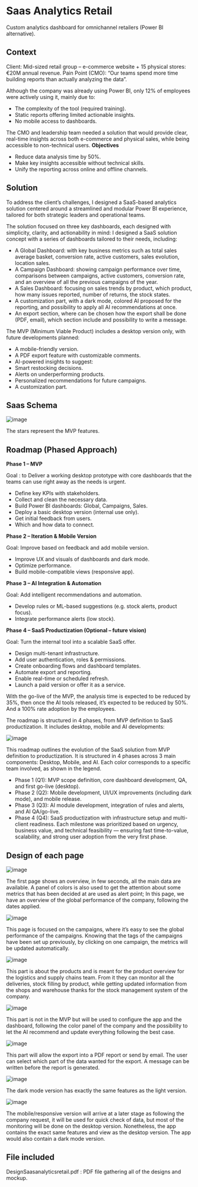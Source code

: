 # Saas Analytics Retail
Custom analytics dashboard for omnichannel retailers (Power BI alternative).



## Context
Client: Mid-sized retail group – e-commerce website + 15 physical stores: €20M annual revenue.
Pain Point (CMO): “Our teams spend more time building reports than actually analyzing the data”.

Although the company was already using Power BI, only 12% of employees were actively using it, mainly due to:
- The complexity of the tool (required training).
- Static reports offering limited actionable insights.
- No mobile access to dashboards.

The CMO and leadership team needed a solution that would provide clear, real-time insights across both e-commerce and physical sales, while being accessible to non-technical users.
**Objectives**

- Reduce data analysis time by 50%.
- Make key insights accessible without technical skills.
- Unify the reporting across online and offline channels.


## Solution
To address the client’s challenges, I designed a SaaS-based analytics solution centered around a streamlined and modular Power BI experience, tailored for both strategic leaders and operational teams.

The solution focused on three key dashboards, each designed with simplicity, clarity, and actionability in mind:
I designed a SaaS solution concept with a series of dashboards tailored to their needs, including:
- A Global Dashboard: with key business metrics such as total sales average basket, conversion rate, active customers, sales evolution, location sales.
- A Campaign Dashboard: showing campaign performance over time, comparisons between campaigns, active customers, conversion rate, and an overview of all the previous campaigns of the year.
- A Sales Dashboard: focusing on sales trends by product, which product, how many issues reported, number of returns, the stock states.
- A customization part, with a dark mode, colored AI proposed for the reporting, and possibility to apply all AI recommendations at once.
- An export section, where can be chosen how the export shall be done (PDF, email), which section include and possibility to write a message.


The MVP (Minimum Viable Product) includes a desktop version only, with future developments planned:
- A mobile-friendly version.
- A PDF export feature with customizable comments.
- AI-powered insights to suggest:
 - Smart restocking decisions.
 - Alerts on underperforming products.
 - Personalized recommendations for future campaigns.
 - A customization part.






## Saas Schema
 ![image](https://github.com/user-attachments/assets/6b9932b0-f641-4c57-989d-c984943ab49b)


The stars represent the MVP features.


## Roadmap (Phased Approach)
**Phase 1 – MVP**

Goal :  to Deliver a working desktop prototype with core dashboards that the teams can use right away as the needs is urgent.

- Define key KPIs with stakeholders.
- Collect and clean the necessary data.
- Build Power BI dashboards: Global, Campaigns, Sales.
- Deploy a basic desktop version (internal use only).
- Get initial feedback from users.
- Which and how data to connect.

**Phase 2 – Iteration & Mobile Version**

Goal: Improve based on feedback and add mobile version.

- Improve UX and visuals of dashboards and dark mode.
- Optimize performance.
- Build mobile-compatible views (responsive app).


**Phase 3 – AI Integration & Automation**

Goal: Add intelligent recommendations and automation.

- Develop rules or ML-based suggestions (e.g. stock alerts, product focus).
- Integrate performance alerts (low stock).

**Phase 4 – SaaS Productization (Optional – future vision)**

Goal: Turn the internal tool into a scalable SaaS offer.

- Design multi-tenant infrastructure.
- Add user authentication, roles & permissions.
- Create onboarding flows and dashboard templates.
- Automate export and reporting.
- Enable real-time or scheduled refresh.
- Launch a paid version or offer it as a service.

With the go-live of the MVP, the analysis time is expected to be reduced by 35%, then once the AI tools released, it’s expected to be reduced by 50%. And a 100% rate adoption by the employees.

The roadmap is structured in 4 phases, from MVP definition to SaaS productization. It includes desktop, mobile and AI developments:

![image](https://github.com/user-attachments/assets/8bba2441-bb60-45fd-a3d2-97df670ab169)


 

This roadmap outlines the evolution of the SaaS solution from MVP definition to productization. It is structured in 4 phases across 3 main components: Desktop, Mobile, and AI.
Each color corresponds to a specific team involved, as shown in the legend.
- Phase 1 (Q1): MVP scope definition, core dashboard development, QA, and first go-live (desktop).
- Phase 2 (Q2): Mobile development, UI/UX improvements (including dark mode), and mobile release.
- Phase 3 (Q3): AI module development, integration of rules and alerts, and AI QA/go-live.
- Phase 4 (Q4): SaaS productization with infrastructure setup and multi-client readiness.
Each milestone was prioritized based on urgency, business value, and technical feasibility — ensuring fast time-to-value, scalability, and strong user adoption from the very first phase.





## Design of each page
![image](https://github.com/user-attachments/assets/9989a98d-4cd7-4c7b-affe-41662abbf4fe)



The first page shows an overview, in few seconds, all the main data are available. A panel of colors is also used to get the attention about some metrics that has been decided at are used as alert point; In this page, we have an overview of the global performance of the company, following the dates applied.

 
 ![image](https://github.com/user-attachments/assets/2b6629ee-4428-40f2-a12c-bac9eaab8afd)

This page is focused on the campaigns, where it’s easy to see the global performance of the campaigns. Knowing that the tags of the campaigns have been set up previously, by clicking on one campaign, the metrics will be updated automatically. 


 ![image](https://github.com/user-attachments/assets/eaeb5d95-3513-4ec7-8890-c09f531e146e)

This part is about the products and is meant for the product overview for the logistics and supply chains team. From it they can monitor all the deliveries, stock filling by product, while getting updated information from the shops and warehouse thanks for the stock management system of the company.


 ![image](https://github.com/user-attachments/assets/a57999a2-1ec6-44af-b8d1-a7cd344f4b30)

This part is not in the MVP but will be used to configure the app and the dashboard, following the color panel of the company and the possibility to let the AI recommend and update everything following the best case.


 ![image](https://github.com/user-attachments/assets/96f93f1e-dd7a-408d-b610-1f1b6c80a7b4)

This part will allow the export into a PDF report or send by email. The user can select which part of the data wanted for the export. A message can be written before the report is generated.


 ![image](https://github.com/user-attachments/assets/4c2de865-bbfd-45aa-ba3f-333f3c884923)

The dark mode version has exactly the same features as the light version.

 
![image](https://github.com/user-attachments/assets/e2a2f6b7-1da9-4fbc-88bb-aa5739171768)


The mobile/responsive version will arrive at a later stage as following the company request, it will be used for quick check of data, but most of the monitoring will be done on the desktop version. Nonetheless, the app contains the exact same features and view as the desktop version. The app would also contain a dark mode version.


## File included
DesignSaasanalyticsretail.pdf : PDF file gathering all of the designs and mockup.
